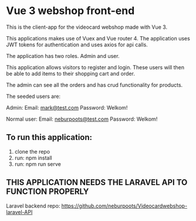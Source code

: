 # Vue 3 webshop front-end
This is the client-app for the videocard webshop made with Vue 3.

This applications makes use of Vuex and Vue router 4.
The application uses JWT tokens for authentication and uses axios for api calls.

The application has two roles. Admin and user.

This application allows visitors to register and login.
These users will then be able to add items to their shopping cart and order.

The admin can see all the orders and has crud functionality for products.

The seeded users are:

Admin:
Email: mark@test.com
Password: Welkom!

Normal user:
Email: neburpoots@test.com
Password: Welkom!

## To run this application:
1. clone the repo
2. run: npm install
3. run: npm run serve

## THIS APPLICATION NEEDS THE LARAVEL API TO FUNCTION PROPERLY
Laravel backend repo: https://github.com/neburpoots/Videocardwebshop-laravel-API

